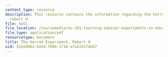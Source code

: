 ```yaml
---
content_type: resource
description: This resource contains the information regarding the harrad experiment,
  robert H.
file: null
file_location: /coursemedia/es-291-learning-seminar-experiments-in-education-spring-2003/52ea9482ba5df09b1f16e7a2241fdeb7_MITES_291S03_14.pdf
file_type: application/pdf
resourcetype: Document
title: The Harrad Experiment, Robert H
uid: 52ea9482-ba5d-f09b-1f16-e7a2241fdeb7
---
```

